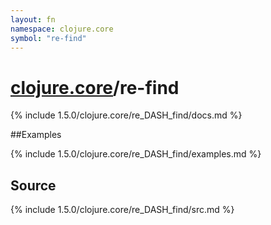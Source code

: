 ```yaml
---
layout: fn
namespace: clojure.core
symbol: "re-find"
---
```


# [clojure.core](../)/re-find

{% include 1.5.0/clojure.core/re_DASH_find/docs.md %}

##Examples

{% include 1.5.0/clojure.core/re_DASH_find/examples.md %}
## Source
{% include 1.5.0/clojure.core/re_DASH_find/src.md %}

